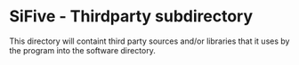 # SiFive - Thirdparty subdirectory #

This directory will containt third party sources and/or libraries that it uses by the program into the software directory.
